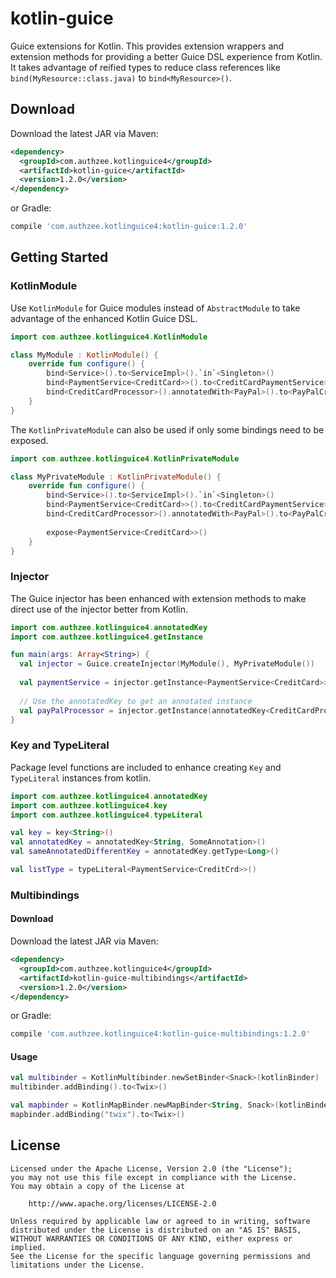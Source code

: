 kotlin-guice
=====

Guice extensions for Kotlin. This provides extension wrappers and extension methods for providing a better Guice DSL experience from Kotlin. It takes advantage of reified types to reduce class references like `bind(MyResource::class.java)` to `bind<MyResource>()`.

## Download

Download the latest JAR via Maven:

```xml
<dependency>
  <groupId>com.authzee.kotlinguice4</groupId>
  <artifactId>kotlin-guice</artifactId>
  <version>1.2.0</version>
</dependency>
```

or Gradle:

```gradle
compile 'com.authzee.kotlinguice4:kotlin-guice:1.2.0'
```

## Getting Started

### KotlinModule

Use `KotlinModule` for Guice modules instead of `AbstractModule` to take advantage of the enhanced Kotlin Guice DSL. 

```kotlin
import com.authzee.kotlinguice4.KotlinModule

class MyModule : KotlinModule() {
    override fun configure() {
        bind<Service>().to<ServiceImpl>().`in`<Singleton>()
        bind<PaymentService<CreditCard>>().to<CreditCardPaymentService>()
        bind<CreditCardProcessor>().annotatedWith<PayPal>().to<PayPalCreditCardProcessor>()
    }
}
```

The `KotlinPrivateModule` can also be used if only some bindings need to be exposed.

```kotlin
import com.authzee.kotlinguice4.KotlinPrivateModule

class MyPrivateModule : KotlinPrivateModule() {
    override fun configure() {
        bind<Service>().to<ServiceImpl>().`in`<Singleton>()
        bind<PaymentService<CreditCard>>().to<CreditCardPaymentService>()
        bind<CreditCardProcessor>().annotatedWith<PayPal>().to<PayPalCreditCardProcessor>()
        
        expose<PaymentService<CreditCard>>()
    }
}
```

### Injector

The Guice injector has been enhanced with extension methods to make direct use of the injector better from Kotlin.

```kotlin
import com.authzee.kotlinguice4.annotatedKey
import com.authzee.kotlinguice4.getInstance

fun main(args: Array<String>) {
  val injector = Guice.createInjector(MyModule(), MyPrivateModule())
  
  val paymentService = injector.getInstance<PaymentService<CreditCard>>()
  
  // Use the annotatedKey to get an annotated instance
  val payPalProcessor = injector.getInstance(annotatedKey<CreditCardProcessor, PayPayl>())
}
```

### Key and TypeLiteral

Package level functions are included to enhance creating `Key` and `TypeLiteral` instances from kotlin.

```kotlin
import com.authzee.kotlinguice4.annotatedKey
import com.authzee.kotlinguice4.key
import com.authzee.kotlinguice4.typeLiteral

val key = key<String>()
val annotatedKey = annotatedKey<String, SomeAnnotation>()
val sameAnnotatedDifferentKey = annotatedKey.getType<Long>()

val listType = typeLiteral<PaymentService<CreditCrd>>()
```

### Multibindings

#### Download

Download the latest JAR via Maven:

```xml
<dependency>
  <groupId>com.authzee.kotlinguice4</groupId>
  <artifactId>kotlin-guice-multibindings</artifactId>
  <version>1.2.0</version>
</dependency>
```

or Gradle:

```gradle
compile 'com.authzee.kotlinguice4:kotlin-guice-multibindings:1.2.0'
```

#### Usage

```kotlin
val multibinder = KotlinMultibinder.newSetBinder<Snack>(kotlinBinder)
multibinder.addBinding().to<Twix>()

val mapbinder = KotlinMapBinder.newMapBinder<String, Snack>(kotlinBinder)
mapbinder.addBinding("twix").to<Twix>()
```

## License

    Licensed under the Apache License, Version 2.0 (the "License");
    you may not use this file except in compliance with the License.
    You may obtain a copy of the License at

        http://www.apache.org/licenses/LICENSE-2.0

    Unless required by applicable law or agreed to in writing, software
    distributed under the License is distributed on an "AS IS" BASIS,
    WITHOUT WARRANTIES OR CONDITIONS OF ANY KIND, either express or implied.
    See the License for the specific language governing permissions and
    limitations under the License.
